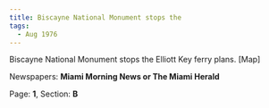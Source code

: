```yaml
---  
title: Biscayne National Monument stops the  
tags:  
  - Aug 1976  
---  
```

  
Biscayne National Monument stops the Elliott Key ferry plans. [Map]  
  
Newspapers: **Miami Morning News or The Miami Herald**  
  
Page: **1**, Section: **B** 
